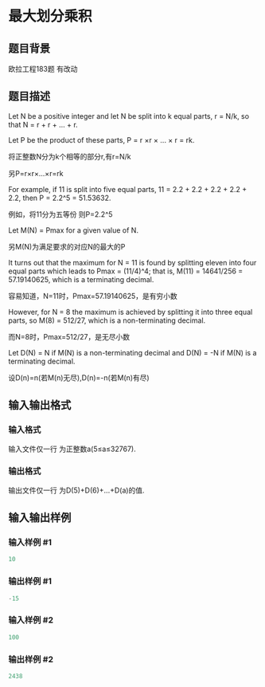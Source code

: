 # 最大划分乘积

## 题目背景

欧拉工程183题 有改动

## 题目描述

Let N be a positive integer and let N be split into k equal parts, r = N/k, so that N = r + r + ... + r.

Let P be the product of these parts, P = r ×r × ... × r = rk.

将正整数N分为k个相等的部分r,有r=N/k

另P=r×r×...×r=rk

For example, if 11 is split into five equal parts, 11 = 2.2 + 2.2 + 2.2 + 2.2 + 2.2, then P = 2.2^5 = 51.53632.

例如，将11分为五等份 则P=2.2^5

Let M(N) = Pmax for a given value of N.

另M(N)为满足要求的对应N的最大的P

It turns out that the maximum for N = 11 is found by splitting eleven into four equal parts which leads to Pmax = (11/4)^4; that is, M(11) = 14641/256 = 57.19140625, which is a terminating decimal.

容易知道，N=11时，Pmax=57.19140625，是有穷小数

However, for N = 8 the maximum is achieved by splitting it into three equal parts, so M(8) = 512/27, which is a non-terminating decimal.

而N=8时，Pmax=512/27，是无尽小数

Let D(N) = N if M(N) is a non-terminating decimal and D(N) = -N if M(N) is a terminating decimal.

设D(n)=n(若M(n)无尽),D(n)=-n(若M(n)有尽)

## 输入输出格式

### 输入格式

输入文件仅一行 为正整数a(5≤a≤32767).

### 输出格式

输出文件仅一行 为D(5)+D(6)+...+D(a)的值.

## 输入输出样例

### 输入样例 #1

```cpp
10
```


### 输出样例 #1

```cpp
-15
```


### 输入样例 #2

```cpp
100
```


### 输出样例 #2

```cpp
2438
```


